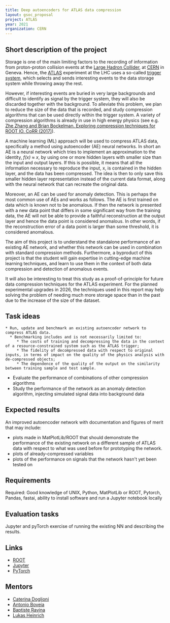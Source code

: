 ```yaml
---
title: Deep autoencoders for ATLAS data compression
layout: gsoc_proposal
project: ATLAS
year: 2021
organization: CERN
---
```


 ## Short description of the project 

 Storage is one of the main limiting factors to the recording of information from proton-proton collision events at the [Large Hadron Collider](https://home.cern/science/accelerators/large-hadron-collider), at [CERN](https://home.cern) in Geneva. Hence, the [ATLAS](https://atlas.cern) experiment at the LHC uses a so-called [trigger system](https://atlas.cern/discover/detector/trigger-daq), which selects and sends interesting events to the data storage system while throwing away the rest. 

 However, if interesting events are buried in very large backgrounds and difficult to identify as signal by the trigger system, they will also be discarded together with the background. To alleviate this problem, we plan to reduce the size of the data that is recorded, and study compression algorithms that can be used directly within the trigger system. A variety of compression algorithms is already in use in high energy physics (see e.g. [Zhe Zhang and Brian Bockelman. Exploring compression techniques for ROOT IO. CoRR (2017)](https://arxiv.org/abs/1704.06976)). 

 A machine learning (ML) approach will be used to compress ATLAS data, specifically a method using autoencoder (AE) neural networks. In short an AE is a neural network which tries to implement an approximation to the identity, _f(x) ≈ x_, by using one or more hidden layers with smaller size than the input and output layers. If this is possible, it means that all the information necessary to reproduce the input, x, is contained in the hidden layer, and the data has been compressed. The idea is then to only save this smaller hidden layer representation instead of the current data format, along with the neural network that can recreate the original data. 

 Moreover, an AE can be used for anomaly detection. This is perhaps the most common use of AEs and works as follows. The AE is first trained on data which is known not to be anomalous. If then the network is presented with a new data point that differs in some significant way from the training data, the AE will not be able to provide a faithful reconstruction at the output layer and hence the data point is considered anomalous. In other words, if the reconstruction error of a data point is larger than some threshold, it is considered anomalous. 

 The aim of this project is to understand the standalone performance of an existing AE network, and whether this network can be used in combination with standard compression methods. Furthermore, a byproduct of this project is that the student will gain expertise in cutting-edge machine learning techniques, and learn to use them in the context of both data compression and detection of anomalous events. 

 It will also be interesting to treat this study as a proof-of-principle for future data compression techniques for the ATLAS experiment. For the planned experimental upgrades in 2026, the techniques used in this report may help solving the problem of needing much more storage space than in the past due to the increase of the size of the dataset. 

 ## Task ideas

    * Run, update and benchmark an existing autoencoder network to compress ATLAS data.
      * Benchmarking includes and is not necessarily limited to:
         * The costs of training and decompressing the data in the context of a resource-constrained system such as the ATLAS trigger;
         * The fidelity of decompressed data with respect to original inputs, in terms of impact on the quality of the physics analysis with de-compressed objects; 
         * The dependence of the quality of the output on the similarity between training sample and test sample.
   * Evaluate the performance of combinations of other compression algorithms  
   * Study the performance of the network as an anomaly detection algorithm, injecting simulated signal data into background data 

 ## Expected results

An improved autoencoder network with documentation and figures of merit that may include: 
  * plots made in MatPlotLib/ROOT that should demonstrate the performance of the existing network on a different sample of ATLAS data with respect to what was used before for prototyping the network. 
  * plots of already-compressed variables
  * plots of the performance on signals that the network hasn't yet been tested on 

 ## Requirements

 Required: Good knowledge of UNIX, Python, MatPlotLib or ROOT, Pytorch, Pandas, fastai, ability to install software and run a Jupyter notebook locally

 ## Evaluation tasks

 Jupyter and pyTorch exercise of running the existing NN and describing the results. 

 ## Links
  * [ROOT](https://root.cern/)
  * [Jupyter](http://jupyter.org)
  * [PyTorch](http://pytorch.org)

 ## Mentors
  * [Caterina Doglioni](mailto:caterina.doglioni@cern.ch)
  * [Antonio Boveia](mailto:antonio.boveia@cern.ch)
  * [Baptiste Ravina](mailto:baptiste.ravina@cern.ch)
  * [Lukas Heinrich](mailto:lukas.heinrich@cern.ch)
